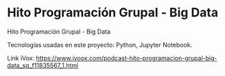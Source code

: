 # Hito Programación Grupal - Big Data
Hito Programación Grupal - Big Data

Tecnologías usadas en este proyecto: Python, Jupyter Notebook.

Link iVox: https://www.ivoox.com/podcast-hito-programacion-grupal-big-data_sq_f11835567_1.html
